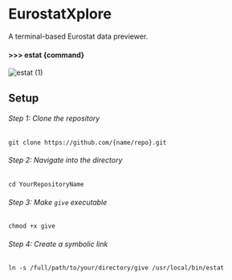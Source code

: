 # EurostatXplore
A terminal-based Eurostat data previewer.

#### >>> estat {command}

![estat (1)](https://github.com/ssdrf/EurostatXplore/assets/138875022/1e788f3e-ad8b-43ec-8c40-d3c5c455e14a)

## Setup

###### Step 1: Clone the repository
``` git clone https://github.com/{name/repo}.git ```

###### Step 2: Navigate into the directory
``` cd YourRepositoryName ```

###### Step 3: Make `give` executable
``` chmod +x give ```

###### Step 4: Create a symbolic link
``` ln -s /full/path/to/your/directory/give /usr/local/bin/estat ```

